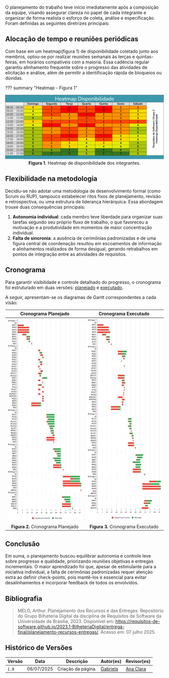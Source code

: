 
O planejamento do trabalho teve início imediatamente após a composição da equipe, visando assegurar clareza no papel de cada integrante e organizar de forma realista o esforço de coleta, análise e especificação. Foram definidas as seguintes diretrizes principais:

## **Alocação de tempo e reuniões periódicas**
  Com base em um heatmap(figura 1) de disponibilidade coletado junto aos membros, optou-se por realizar reuniões semanais às terças e quintas-feiras, em horários compatíveis com a maioria. Essa cadência regular garantiu alinhamento frequente sobre o progresso das atividades de elicitação e análise, além de permitir a identificação rápida de bloqueios ou dúvidas.

??? summary "Heatmap - Figura 1"  
    <p align="center">
    ![Heatmap](../images/guardioes-imgs/heatmap.png)<br>
    <strong>Figura 1.</strong> Heatmap de disponibilidade dos integrantes.
    </p>

## **Flexibilidade na metodologia**
  Decidiu-se não adotar uma metodologia de desenvolvimento formal (como Scrum ou RUP), tampouco estabelecer ritos fixos de planejamento, revisão e retrospectiva, ou uma estrutura de liderança hierárquica. Essa abordagem trouxe duas consequências principais:

  1. **Autonomia individual**: cada membro teve liberdade para organizar suas tarefas segundo seu próprio fluxo de trabalho, o que favoreceu a motivação e a produtividade em momentos de maior concentração individual.
  2. **Falta de sincronia**: a ausência de cerimônias padronizadas e de uma figura central de coordenação resultou em escoamentos de informação e alinhamentos realizados de forma desigual, gerando retrabalhos em pontos de integração entre as atividades de requisitos.

## **Cronograma**

Para garantir visibilidade e controle detalhado do progresso, o cronograma foi estruturado em duas versões: [planejado](../planejamento/cronograma.md) e [executado](../planejamento/cronograma-executado.md).

A seguir, apresentam-se os diagramas de Gantt correspondentes a cada visão:

| Cronograma Planejado                         | Cronograma Executado                         |
| :--------------------------------------------: | :-------------------------------------------: |
| ![Gantt Planejado](../images/entrega-final/planejamento/gant-planejado.png) | ![Gantt Executado](../images/entrega-final/planejamento/gant-realizado.png) |
| **Figura 2.** Cronograma Planejado            | **Figura 3.** Cronograma Executado           |

## **Conclusão**
Em suma, o planejamento buscou equilibrar autonomia e controle leve sobre progresso e qualidade, priorizando reuniões objetivas e entregas incrementais. O maior aprendizado foi que, apesar de estimulante para a iniciativa individual, a falta de cerimônias padronizadas requer atenção extra ao definir check-points, pois mantê-los é essencial para evitar desalinhamentos e incorporar feedback de todos os envolvidos.


## Bibliografia
>  MELO, Arthur. Planejamento dos Recursos e das Entregas. Repositório do Grupo Bilheteria Digital da disciplina de Requisitos de Software da Universidade de Brasília, 2023. Disponível em: <https://requisitos-de-software.github.io/2023.1-BilheteriaDigital/entrega-final/planejamento-recursos-entregas/>. Acesso em: 07 julho 2025.


## Histórico de Versões

| Versão | Data       | Descrição          | Autor(es)                                        | Revisor(es)                                    |
| ------ | ---------- | ------------------ | ------------------------------------------------ | ---------------------------------------------- |
| `1.0`  | 06/07/2025 | Criação da página. | [Gabriela](https://github.com/gaubiela) | [Ana Clara](https://github.com/anabborges)  |
